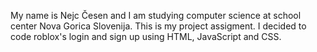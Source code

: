 My name is Nejc Česen and I am studying computer science at school center Nova Gorica Slovenija.
This is my project assigment. I decided to code roblox's login and sign up using HTML, JavaScript and CSS.
